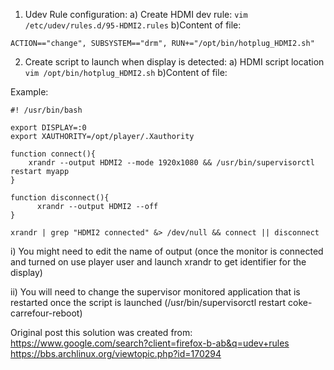 1. Udev Rule configuration: 
a) Create HDMI dev rule:
`vim /etc/udev/rules.d/95-HDMI2.rules`
b)Content of file:
```
ACTION=="change", SUBSYSTEM=="drm", RUN+="/opt/bin/hotplug_HDMI2.sh"
```

2. Create script to launch when display is detected:
a) HDMI script location
`vim /opt/bin/hotplug_HDMI2.sh`
b)Content of file:

Example:

```
#! /usr/bin/bash

export DISPLAY=:0
export XAUTHORITY=/opt/player/.Xauthority

function connect(){
    xrandr --output HDMI2 --mode 1920x1080 && /usr/bin/supervisorctl restart myapp 
}

function disconnect(){
      xrandr --output HDMI2 --off
}

xrandr | grep "HDMI2 connected" &> /dev/null && connect || disconnect
```

i) You might need to edit the name of output (once the monitor is connected and turned on use player user and launch xrandr to get identifier for the display)

ii) You will need to change the supervisor monitored application that is restarted once the script is launched (/usr/bin/supervisorctl restart coke-carrefour-reboot)

Original post this solution was created from:
https://www.google.com/search?client=firefox-b-ab&q=udev+rules
https://bbs.archlinux.org/viewtopic.php?id=170294
